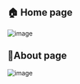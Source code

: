  
 
## 🏠 Home page

![image](https://user-images.githubusercontent.com/65617964/199041302-19f11fa7-0a61-4615-9065-b64761eb110d.png)


## 📱About page
![image](https://user-images.githubusercontent.com/65617964/199041404-1de24c0e-a1ec-4e10-b351-6c5046a77b57.png)

